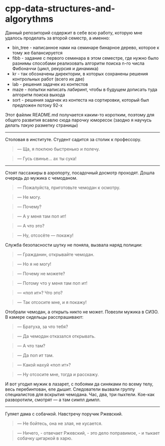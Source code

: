 # cpp-data-structures-and-algorythms

Данный репозиторий содержит в себе всю работу, которую мне удалось проделать за второй семестр, а именно:

* bin_tree - написанное нами на семинаре бинарное дерево, которое к тому же балансируется 
* fibb - задание с первого семинара в этом семестре, где нужно было разнимы способами реализовать алгоритм поиска n-го числа Фибоначчи (цикл, рекурсия и динамика)
* kr - так обозначены директории, в которых сохранены решения контрольных работ (всего их две)
* lab - решения задачек из контестов
* maze - попытки написать лабиринт, чтобы в будущем дописать туда алгоритм поиска выхода
* sort - решения задачек из контеста на сортировки, который был предложен потоку 92-х




Этот файлик README.md получается каким-то коротким, поэтому для общего развития всавлю сюда парочку юморесок (заодно я научусь делать *такую* разметку страницы)

***

Столовая в институте. Студент садится за столик к профессору.
> — Ща, я поклюю быстренько и полечу.

> — Гусь свинье... ах ты сука!

***

Стоят пассажиры в аэропорту, посадочный досмотр проходят. Дошла очередь до мужика с чемоданом.

> — Пожалуйста, приготовьте чемодан к осмотру.

> — Не могу.

> — Почему?

> — А у меня там поп ит!

> — А что это?

> — Ну, отсосёте — покажу!

Служба безопасности шутку не поняла, вызвала наряд полиции:

> — Гражданин, открывайте чемодан.

> — Но я не могу!

> — Почему не можете?

> — Потому что у меня там поп ит!

> — «поп ит»? Что это?

> — Так отсосите мне, и я покажу!

Отобрали чемодан, а открыть никто не может. Повезли мужика в СИЗО. В камере сидельцы расспрашивают:

> — Братуха, за что тебя?

> — Да чемодан отказался открывать.

> — А что там?

> — Да поп ит там.

> — Какой нахуй «поп ит»?

> — Ну отсосите мне, тогда и расскажу.

И вот угодил мужик в лазарет, с побоями да синяками по всему телу, весь перебинтован, еле дышит. Следователи вызвали группу специалистов для вскрытия чемодана. Час, два, три пыхтели. Кое-как разворотили, смотрят — а там симпл димпл.

***

Гуляет дама с собачкой. Навстречу поручик Ржевский.

> — Не бойтесь, она не злая, не кусается.

> — Ничего, - отвечает Ржевский, - это дело поправимое, - и тыкает собачку
цигаркой в харю.

